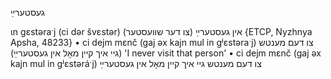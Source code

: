 געסטערײַ

ɩn gɛstəraˑj (ci dər švɛstər) אין געסטערײַ (צו דער שוועסטער) {ETCP, Nyzhnya Apsha, 48233}
	•	ci dejm mɛnč (gaj əx kajn mul in gʲɛstəraˑj) צו דעם מענטש (גיי איך קיין מאָל אין געסטערײַ) 'I never visit that person'
	•	ci dejm mɛnč (gaj əx kajn mul in gʲɛstəráˑj) צו דעם מענטש גיי איך קיין מאָל אין געסטערײַ

